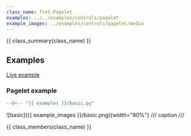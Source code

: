 ```yaml
---
class_name: flet.Pagelet
examples: ../../examples/controls/pagelet
example_images: ../examples/controls/pagelet/media
---
```


{{ class_summary(class_name) }}

## Examples

[Live example](https://flet-controls-gallery.fly.dev/layout/pagelet)

### Pagelet example

```python
--8<-- "{{ examples }}/basic.py"
```

![basic]({{ example_images }}/basic.png){width="80%"}
/// caption
///

{{ class_members(class_name) }}
